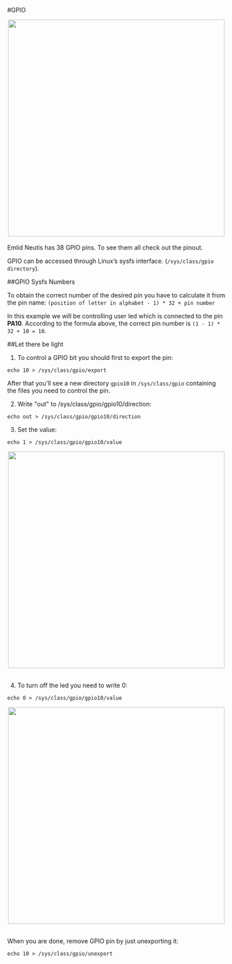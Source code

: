 #GPIO

<div style="text-align: center;"><img src="../../img/examples/gpio_led_animation.gif" style="width: 500px;"></div><br>
Emlid Neutis has 38 GPIO pins. To see them all check out the pinout.

GPIO can be accessed through Linux’s sysfs interface. (```/sys/class/gpio directory```).

##GPIO Sysfs Numbers

To obtain the correct number of the desired pin you have to calculate it from the pin name:
```(position of letter in alphabet - 1) * 32 + pin number```

In this example we will be controlling user led which is connected to the pin **PA10**.
According to the formula above, the correct pin number is ```(1 - 1) * 32 + 10 = 10```.

##Let there be light

1) To control a GPIO bit you should first to export the pin:

```echo 10 > /sys/class/gpio/export```

After that you'll see a new directory ```gpio10``` in ```/sys/class/gpio``` containing the files you need to control the pin.

2) Write "out" to /sys/class/gpio/gpio10/direction:

```echo out > /sys/class/gpio/gpio10/direction```

3) Set the value:

```echo 1 > /sys/class/gpio/gpio10/value```

<div style="text-align: center;"><img src="../../img/examples/gpio_led_on.png" style="width: 500px;"></div><br>

4) To turn off the led you need to write 0:

```echo 0 > /sys/class/gpio/gpio10/value```

<div style="text-align: center;"><img src="../../img/examples/gpio_led_off.png" style="width: 500px;"></div><br>

When you are done, remove GPIO pin by just unexporting it:

```echo 10 > /sys/class/gpio/unexport```
